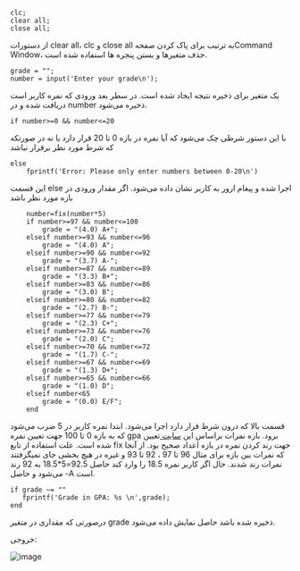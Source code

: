 ```
clc;
clear all;
close all;
```
از دستورات clear all، clc و close all  به ترتیب برای پاک کردن صفحهCommand Window، حذف متغیرها و بستن پنجره ها استفاده شده است.
```
grade = "";
number = input('Enter your grade\n');
```
یک متغیر برای ذخیره نتیجه ایجاد شده است. در سطر بعد ورودی که نمره کاربر است دریافت شده و در number ذخیره می‌شود.
```
if number>=0 && number<=20
```
با این دستور شرطی چک می‌شود که آیا نمره در بازه 0 تا 20 قرار دارد یا نه در صورتکه که شرط مورد نظر برقرار نباشد 
```
else 
    fprintf('Error: Please only enter numbers between 0-20\n')
```
این قسمت  else اجرا شده و پیغام ارور به کاربر نشان داده می‌شود. اگر مقدار ورودی در بازه مورد نظر باشد
```
    number=fix(number*5) 
    if number>=97 && number<=100
        grade = "(4.0) A+";
    elseif number>=93 && number<=96
        grade = "(4.0) A";
    elseif number>=90 && number<=92
        grade = "(3.7) A-";
    elseif number>=87 && number<=89
        grade = "(3.3) B+";
    elseif number>=83 && number<=86
        grade = "(3.0) B";
    elseif number>=80 && number<=82
        grade = "(2.7) B-";
    elseif number>=77 && number<=79
        grade = "(2.3) C+";
    elseif number>=73 && number<=76
        grade = "(2.0) C";
    elseif number>=70 && number<=72
        grade = "(1.7) C-";
    elseif number>=67 && number<=69
        grade = "(1.3) D+";
    elseif number>=65 && number<=66
        grade = "(1.0) D";
    elseif number<65
        grade = "(0.0) E/F";
    end
```
قسمت بالا که درون شرط قرار دارد اجرا می‌شود. ابتدا نمره کاربر در 5 ضرب می‌شود که به بازه 0 تا 100 جهت تعیین نمره gpa برود. بازه نمرات براساس این [سایت ](https://pages.collegeboard.org/how-to-convert-gpa-4.0-scale) تعیین شده است.
علت استفاده از تابع fix جهت رند کردن نمره در بازه اعداد صحیح بود. از آنجا که نمرات بین بازه برای مثال 96 تا 97 ، 92 تا 93 و غیره در هیچ بخشی جای نمیگرفتند نمرات رند شدند.
حال اگر کاربر نمره 18.5 را وارد کند حاصل 92.5=5*18.5 به 92 رند می‌شود و حاصل -A است.

```
if grade ~= ""
   fprintf('Grade in GPA: %s \n',grade);
end
```
 درصورتی که مقداری در متغیر grade ذخیره شده باشد حاصل نمایش داده می‌شود.
 
 خروجی:
 
 ![image](https://github.com/semnan-university-ai/image-processing-class-002/blob/main/exercises/fvatani/1/tamrin1.png)

